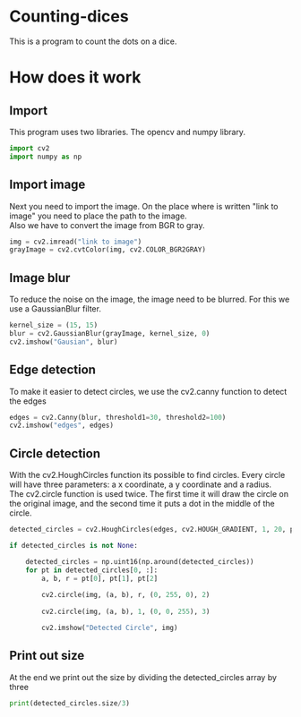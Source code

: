# Counting-dices
<p>This is a program to count the dots on a dice.</p>

# How does it work
## Import
<p>This program uses two libraries. The opencv and numpy library.</p>

```py
import cv2
import numpy as np
```

## Import image
<p>Next you need to import the image. On the place where is written "link to image" you need to place the path to the image.<br>
Also we have to convert the image from BGR to gray.</p>

```py
img = cv2.imread("link to image")
grayImage = cv2.cvtColor(img, cv2.COLOR_BGR2GRAY)
```

## Image blur
<p>To reduce the noise on the image, the image need to be blurred. For this we use a GaussianBlur filter.</p>

```py
kernel_size = (15, 15)
blur = cv2.GaussianBlur(grayImage, kernel_size, 0)
cv2.imshow("Gausian", blur)
```

## Edge detection
<p>To make it easier to detect circles, we use the cv2.canny function to detect the edges</p>

```py
edges = cv2.Canny(blur, threshold1=30, threshold2=100)
cv2.imshow("edges", edges)
```

## Circle detection
<p>With the cv2.HoughCircles function its possible to find circles. Every circle will have three parameters: a x coordinate, a y coordinate and a radius.<br>
The cv2.circle function is used twice. The first time it will draw the circle on the original image, and the second time it puts a dot in the middle of the circle.</p>

```py
detected_circles = cv2.HoughCircles(edges, cv2.HOUGH_GRADIENT, 1, 20, param1 = 50,  param2 = 21, minRadius = 1, maxRadius = 50)

if detected_circles is not None:

    detected_circles = np.uint16(np.around(detected_circles))
    for pt in detected_circles[0, :]:
        a, b, r = pt[0], pt[1], pt[2]
  
        cv2.circle(img, (a, b), r, (0, 255, 0), 2)
  
        cv2.circle(img, (a, b), 1, (0, 0, 255), 3)

        cv2.imshow("Detected Circle", img)
```

## Print out size
<p>At the end we print out the size by dividing the detected_circles array by three</p>

```py
print(detected_circles.size/3)
```
